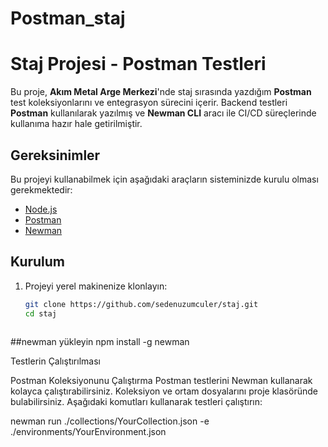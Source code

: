 # Postman_staj
# Staj Projesi - Postman Testleri

Bu proje, **Akım Metal Arge Merkezi**'nde staj sırasında yazdığım **Postman** test koleksiyonlarını ve entegrasyon sürecini içerir. Backend testleri **Postman** kullanılarak yazılmış ve **Newman CLI** aracı ile CI/CD süreçlerinde kullanıma hazır hale getirilmiştir.

## Gereksinimler

Bu projeyi kullanabilmek için aşağıdaki araçların sisteminizde kurulu olması gerekmektedir:

- [Node.js](https://nodejs.org/)
- [Postman](https://www.postman.com/)
- [Newman](https://github.com/postmanlabs/newman)

## Kurulum

1. Projeyi yerel makinenize klonlayın:

   ```bash
   git clone https://github.com/sedenuzumculer/staj.git
   cd staj
  

##newman yükleyin
 npm install -g newman

Testlerin Çalıştırılması

Postman Koleksiyonunu Çalıştırma
Postman testlerini Newman kullanarak kolayca çalıştırabilirsiniz. Koleksiyon ve ortam dosyalarını proje klasöründe bulabilirsiniz. Aşağıdaki komutları kullanarak testleri çalıştırın:

newman run ./collections/YourCollection.json -e ./environments/YourEnvironment.json

